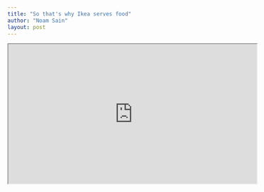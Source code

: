 ```yaml
---
title: "So that's why Ikea serves food"
author: "Noam Sain"
layout: post
---
```


<iframe width="560" height="315" src="https://www.youtube.com/embed/aiBt44rrslw" title="Alfonso Cuarón's IKEA - Official Trailer" allowfullscreen></iframe>
